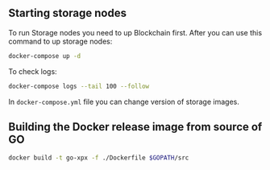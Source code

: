 ## Starting storage nodes
To run Storage nodes you need to up Blockchain first.
After you can use this command to up storage nodes:

```bash
docker-compose up -d
```
To check logs:
```bash
docker-compose logs --tail 100 --follow
```

In `docker-compose.yml` file you can change version of storage images.

## Building the Docker release image from source of GO

```bash
docker build -t go-xpx -f ./Dockerfile $GOPATH/src
```
